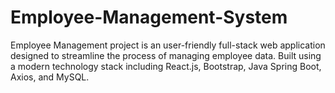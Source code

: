 # Employee-Management-System
Employee Management project is an user-friendly full-stack web application designed to streamline the process of managing employee data. Built using a modern technology stack including React.js, Bootstrap, Java Spring Boot, Axios, and MySQL.
